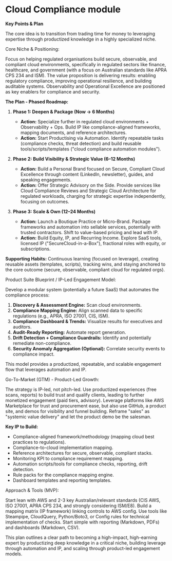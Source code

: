 # Cloud Compliance module

**Key Points & Plan**

The core idea is to transition from trading time for money to leveraging expertise through productized knowledge in a highly specialized niche.

Core Niche & Positioning:

Focus on helping regulated organisations build secure, observable, and compliant cloud environments, specifically in regulated sectors like finance, healthcare, and government (with a focus on Australian standards like APRA CPS 234 and ISM). The value proposition is delivering results: enabling regulatory compliance, improving operational resilience, and building auditable systems. Observability and Operational Excellence are positioned as key enablers for compliance and security.

**The Plan - Phased Roadmap:**

1. **Phase 1: Deepen & Package (Now → 6 Months)**
    
    - **Action:** Specialize further in regulated cloud environments + Observability + Ops. Build IP like compliance-aligned frameworks, mapping documents, and reference architectures.
    - **Action:** Start Productising via Automation. Identify repeatable tasks (compliance checks, threat detection) and build reusable tools/scripts/templates ("cloud compliance automation modules").
2. **Phase 2: Build Visibility & Strategic Value (6–12 Months)**
    
    - **Action:** Build a Personal Brand focused on Secure, Compliant Cloud Excellence through content (LinkedIn, newsletter), guides, and speaking engagements.
    - **Action:** Offer Strategic Advisory on the Side. Provide services like Cloud Compliance Reviews and Strategic Cloud Architecture for regulated workloads, charging for strategic expertise independently, focusing on outcomes.
3. **Phase 3: Scale & Own (12–24 Months)**
    
    - **Action:** Launch a Boutique Practice or Micro-Brand. Package frameworks and automation into sellable services, potentially with trusted contractors. Shift to value-based pricing and lead with IP.
    - **Action:** Build Equity, IP, and Recurring Income. Explore SaaS tools, licensed IP ("SecureCloud-in-a-Box"), fractional roles with equity, or subscriptions.

**Supporting Habits:** Continuous learning (focused on leverage), creating reusable assets (templates, scripts), tracking wins, and staying anchored to the core outcome (secure, observable, compliant cloud for regulated orgs).

Product Suite Blueprint / IP-Led Engagement Model:

Develop a modular system (potentially a future SaaS) that automates the compliance process:

1. **Discovery & Assessment Engine:** Scan cloud environments.
2. **Compliance Mapping Engine:** Align scanned data to specific regulations (e.g., APRA, ISO 27001, CIS, ISM).
3. **Compliance Dashboard & Trends:** Visualize results for executives and auditors.
4. **Audit-Ready Reporting:** Automate report generation.
5. **Drift Detection + Compliance Guardrails:** Identify and potentially remediate non-compliance.
6. **Security Anomaly Aggregation (Optional):** Correlate security events to compliance impact.

This model provides a productized, repeatable, and scalable engagement flow that leverages automation and IP.

Go-To-Market (GTM) - Product-Led Growth:

The strategy is IP-led, not pitch-led. Use productized experiences (free scans, reports) to build trust and qualify clients, leading to further monetized engagement (paid tiers, advisory). Leverage platforms like AWS Marketplace for trust and procurement ease, but also use GitHub, a product site, and demos for visibility and funnel building. Reframe "sales" as "systemic value delivery" and let the product demo be the salesman.

**Key IP to Build:**

- Compliance-aligned framework/methodology (mapping cloud best practices to regulations).
- Compliance-to-cloud implementation mapping.
- Reference architectures for secure, observable, compliant stacks.
- Monitoring KPI to compliance requirement mapping.
- Automation scripts/tools for compliance checks, reporting, drift detection.
- Rule packs for the compliance mapping engine.
- Dashboard templates and reporting templates.

Approach & Tools (MVP):

Start lean with AWS and 2-3 key Australian/relevant standards (CIS AWS, ISO 27001, APRA CPS 234, and strongly considering ISM/E8). Build a mapping matrix (IP framework) linking controls to AWS config. Use tools like Steampipe, CloudQuery, Python/Boto3, or Config rules for technical implementation of checks. Start simple with reporting (Markdown, PDFs) and dashboards (Markdown, CSV).

This plan outlines a clear path to becoming a high-impact, high-earning expert by productizing deep knowledge in a critical niche, building leverage through automation and IP, and scaling through product-led engagement models.
